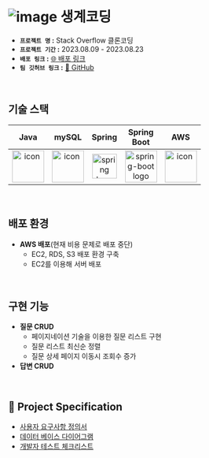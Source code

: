# ![image](https://github.com/codestates-seb/seb45_pre_018/assets/47932834/ad3f139f-f115-4c7a-aafa-9a61266ea4d3) 생계코딩

- **`프로젝트 명` :** Stack Overflow 클론코딩
- **`프로젝트 기간` :** 2023.08.09 - 2023.08.23
- **`배포 링크` :** <a href="http://pre-project-018-bucket.s3-website.ap-northeast-2.amazonaws.com/" target="_blank">🌐 배포 링크</a>
- **`팀 깃허브 링크` :** <a href="https://github.com/codestates-seb/seb45_pre_018/" target="_blank">📖 GitHub</a>

<br />

## 기술 스택

| Java | mySQL | Spring | Spring<br>Boot | AWS |
| :---: | :---: | :---: | :---: | :---: |
| <div style="display: flex; align-items: flex-start;"><img src="https://techstack-generator.vercel.app/java-icon.svg" alt="icon" width="65" height="65" /></div> | <div style="display: flex; align-items: flex-start;"><img src="https://techstack-generator.vercel.app/mysql-icon.svg" alt="icon" width="65" height="65" /></div> | <img alt="spring logo" src="https://www.vectorlogo.zone/logos/springio/springio-icon.svg" height="50" width="50" > | <img alt="spring-boot logo" src="https://t1.daumcdn.net/cfile/tistory/27034D4F58E660F616" width="65" height="65" > | <div style="display: flex; align-items: flex-start;"><img src="https://techstack-generator.vercel.app/aws-icon.svg" alt="icon" width="65" height="65" /></div> | 

<br />

## 배포 환경
- **AWS 배포**(현재 비용 문제로 배포 중단)
  - EC2, RDS, S3 배포 환경 구축
  - EC2를 이용해 서버 배포

<br />

## 구현 기능
- **질문 CRUD**
  - 페이지네이션 기술을 이용한 질문 리스트 구현
  - 질문 리스트 최신순 정렬
  - 질문 상세 페이지 이동시 조회수 증가
- **답변 CRUD**

<br />


## 🔖 Project Specification

<ul>
   <li><a href="https://docs.google.com/document/d/1LflPuhc_2l29n0XaiJCF2iZFtdi0TMVP-FqrZy05V7U/edit">사용자 요구사항 정의서</a></li>
   <li><a href="https://dbdiagram.io/d/64d3203602bd1c4a5e78f5d2">데이터 베이스 다이어그램</a></li>
   <li><a href="https://docs.google.com/document/d/1zNzndUkz85Uxl62Aqen1ly9LwMgbhGq_66I254l22Jk/edit">개발자 테스트 체크리스트</a></li>
</ul>
